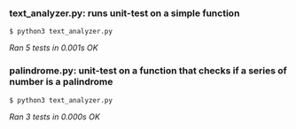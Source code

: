 
### text_analyzer.py: runs unit-test on a simple function 

    $ python3 text_analyzer.py

*Ran 5 tests in 0.001s*
*OK*

### palindrome.py: unit-test on a function that checks if a series of number is a palindrome

 	$ python3 text_analyzer.py
  
*Ran 3 tests in 0.000s*
*OK*
  
  
